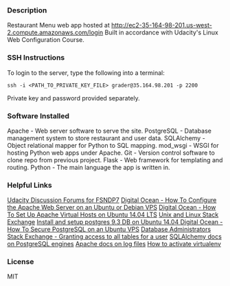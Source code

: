 ### Description
Restaurant Menu web app hosted at http://ec2-35-164-98-201.us-west-2.compute.amazonaws.com/login
Built in accordance with Udacity's Linux Web Configuration Course. 

### SSH Instructions
To login to the server, type the following into a terminal:
```
ssh -i <PATH_TO_PRIVATE_KEY_FILE> grader@35.164.98.201 -p 2200
```
Private key and password provided separately.

### Software Installed
Apache - Web server software to serve the site.
PostgreSQL  - Database management system to store restaurant and user data. 
SQLAlchemy - Object relational mapper for Python to SQL mapping.
mod_wsgi - WSGI for hosting Python web apps under Apache.
Git - Version control software to clone repo from previous project.
Flask - Web framework for templating and routing.
Python - The main language the app is written in. 

### Helpful Links
[Udacity Discussion Forums for FSNDP7](https://discussions.udacity.com/c/nd004-p7-linux-based-server-configuration)
[Digital Ocean - How To Configure the Apache Web Server on an Ubuntu or Debian VPS](https://www.digitalocean.com/community/tutorials/how-to-configure-the-apache-web-server-on-an-ubuntu-or-debian-vps#exploring-the-default-virtual-host-file)
[Digital Ocean - How To Set Up Apache Virtual Hosts on Ubuntu 14.04 LTS](https://www.digitalocean.com/community/tutorials/how-to-set-up-apache-virtual-hosts-on-ubuntu-14-04-lts)
[Unix and Linux Stack Exchange](http://unix.stackexchange.com)
[Install and setup postgres 9.3 DB on Ubuntu 14.04 ](https://www.youtube.com/watch?v=67XGzdzv9k0)
[Digital Ocean - How To Secure PostgreSQL on an Ubuntu VPS](https://www.digitalocean.com/community/tutorials/how-to-secure-postgresql-on-an-ubuntu-vps#do-not-allow-remote-connections)
[Database Administrators Stack Exchange - Granting access to all tables for a user](http://dba.stackexchange.com/questions/33943/granting-access-to-all-tables-for-a-user)
[SQLAlchemy docs on PostgreSQL engines](http://docs.sqlalchemy.org/en/rel_1_0/core/engines.html#postgresql)
[Apache docs on log files](https://httpd.apache.org/docs/1.3/logs.html)
[How to activate virtualenv](http://stackoverflow.com/questions/14604699/how-to-activate-virtualenv)

### License
MIT 

